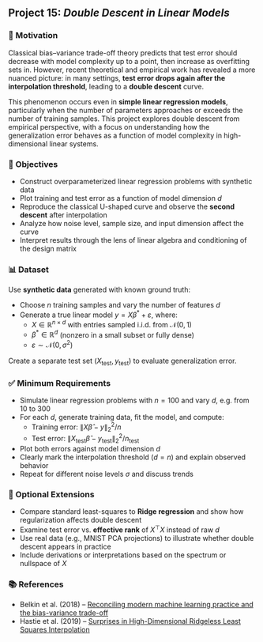 ## Project 15: *Double Descent in Linear Models*

### 🧠 Motivation

Classical bias–variance trade-off theory predicts that test error should decrease with model complexity up to a point, then increase as overfitting sets in. However, recent theoretical and empirical work has revealed a more nuanced picture: in many settings, **test error drops again after the interpolation threshold**, leading to a **double descent** curve.

This phenomenon occurs even in **simple linear regression models**, particularly when the number of parameters approaches or exceeds the number of training samples. This project explores double descent from empirical perspective, with a focus on understanding how the generalization error behaves as a function of model complexity in high-dimensional linear systems.

### 🎯 Objectives

- Construct overparameterized linear regression problems with synthetic data  
- Plot training and test error as a function of model dimension $d$  
- Reproduce the classical U-shaped curve and observe the **second descent** after interpolation  
- Analyze how noise level, sample size, and input dimension affect the curve  
- Interpret results through the lens of linear algebra and conditioning of the design matrix  

### 📊 Dataset

Use **synthetic data** generated with known ground truth:

- Choose $n$ training samples and vary the number of features $d$
- Generate a true linear model $y = X \beta^\ast + \varepsilon$, where:
  - $X \in \mathbb{R}^{n \times d}$ with entries sampled i.i.d. from $\mathcal{N}(0,1)$
  - $\beta^\ast \in \mathbb{R}^d$ (nonzero in a small subset or fully dense)
  - $\varepsilon \sim \mathcal{N}(0, \sigma^2)$

Create a separate test set $(X_{\text{test}}, y_{\text{test}})$ to evaluate generalization error.


### ✅ Minimum Requirements

- Simulate linear regression problems with $n = 100$ and vary $d$, e.g. from 10 to 300  
- For each $d$, generate training data, fit the model, and compute:
  - Training error: $\|X \hat{\beta} - y\|_2^2 / n$  
  - Test error: $\|X_{\text{test}} \hat{\beta} - y_{\text{test}}\|_2^2 / n_{\text{test}}$  
- Plot both errors against model dimension $d$  
- Clearly mark the interpolation threshold ($d = n$) and explain observed behavior  
- Repeat for different noise levels $\sigma$ and discuss trends  

### 🚀 Optional Extensions

- Compare standard least-squares to **Ridge regression** and show how regularization affects double descent  
- Examine test error vs. **effective rank** of $X^\top X$ instead of raw $d$  
- Use real data (e.g., MNIST PCA projections) to illustrate whether double descent appears in practice  
- Include derivations or interpretations based on the spectrum or nullspace of $X$  

### 📚 References

- Belkin et al. (2018) – [Reconciling modern machine learning practice and the bias-variance trade-off](https://arxiv.org/abs/1812.11118) 
- Hastie et al. (2019) – [Surprises in High-Dimensional Ridgeless Least Squares Interpolation](https://arxiv.org/abs/1903.08560)  

